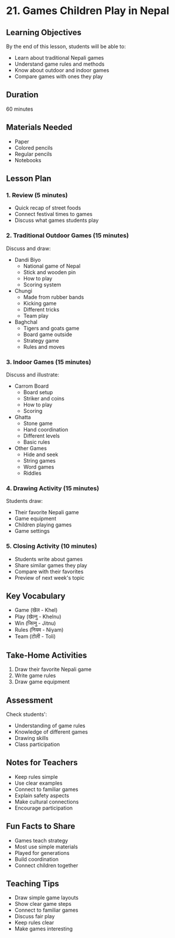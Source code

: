 # 21. Games Children Play in Nepal

## Learning Objectives

By the end of this lesson, students will be able to:

- Learn about traditional Nepali games
- Understand game rules and methods
- Know about outdoor and indoor games
- Compare games with ones they play

## Duration

60 minutes

## Materials Needed

- Paper
- Colored pencils
- Regular pencils
- Notebooks

## Lesson Plan

### 1. Review (5 minutes)

- Quick recap of street foods
- Connect festival times to games
- Discuss what games students play

### 2. Traditional Outdoor Games (15 minutes)

Discuss and draw:

- Dandi Biyo
    - National game of Nepal
    - Stick and wooden pin
    - How to play
    - Scoring system
- Chungi
    - Made from rubber bands
    - Kicking game
    - Different tricks
    - Team play
- Baghchal
    - Tigers and goats game
    - Board game outside
    - Strategy game
    - Rules and moves

### 3. Indoor Games (15 minutes)

Discuss and illustrate:

- Carrom Board
    - Board setup
    - Striker and coins
    - How to play
    - Scoring
- Ghatta
    - Stone game
    - Hand coordination
    - Different levels
    - Basic rules
- Other Games
    - Hide and seek
    - String games
    - Word games
    - Riddles

### 4. Drawing Activity (15 minutes)

Students draw:

- Their favorite Nepali game
- Game equipment
- Children playing games
- Game settings

### 5. Closing Activity (10 minutes)

- Students write about games
- Share similar games they play
- Compare with their favorites
- Preview of next week's topic

## Key Vocabulary

- Game (खेल - Khel)
- Play (खेल्नु - Khelnu)
- Win (जित्नु - Jitnu)
- Rules (नियम - Niyam)
- Team (टोली - Toli)

## Take-Home Activities

1. Draw their favorite Nepali game
2. Write game rules
3. Draw game equipment

## Assessment

Check students':

- Understanding of game rules
- Knowledge of different games
- Drawing skills
- Class participation

## Notes for Teachers

- Keep rules simple
- Use clear examples
- Connect to familiar games
- Explain safety aspects
- Make cultural connections
- Encourage participation

## Fun Facts to Share

- Games teach strategy
- Most use simple materials
- Played for generations
- Build coordination
- Connect children together

## Teaching Tips

- Draw simple game layouts
- Show clear game steps
- Connect to familiar games
- Discuss fair play
- Keep rules clear
- Make games interesting
